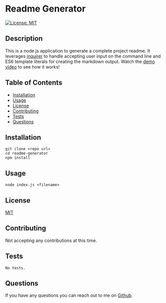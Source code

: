 # Readme Generator
[![License: MIT](https://img.shields.io/badge/License-MIT-yellow.svg)](https://opensource.org/licenses/MIT)
## Description
This is a node.js application to generate a complete project readme. It leverages [inquirer](https://www.npmjs.com/package/inquirer) to handle accepting user input on the command line and ES6 template literals for creating the markdown output. Watch the [demo video](assets/demo.mov) to see how it works!

## Table of Contents
* [Installation](#installation)
* [Usage](#usage)
* [License](#license)
* [Contributing](#contributing)
* [Tests](#tests)
* [Questions](#questions)

## Installation
```
git clone <repo url>
cd readme-generator
npm install
```

## Usage
```
node index.js <filename>
```

## License
[MIT](https://opensource.org/licenses/MIT)

## Contributing
Not accepting any contributions at this time.

## Tests
```
No tests.
```

## Questions
If you have any questions you can reach out to me on [Github](https://github.com/brhue).
